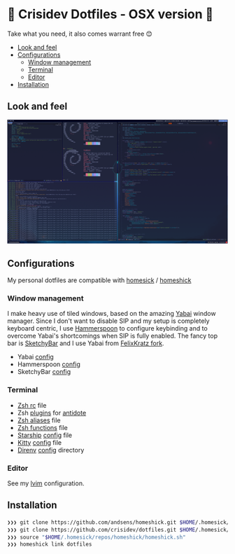 # 🤟 Crisidev Dotfiles - OSX version 🤟

Take what you need, it also comes warrant free 😊


* [Look and feel](#look-and-feel)
* [Configurations](#configurations)
    * [Window management](#window-management)
    * [Terminal](#terminal)
    * [Editor](#editor)
* [Installation](#installation)

## Look and feel

![Desktop](desktop.png)

## Configurations

My personal dotfiles are compatible with
[homesick](https://github.com/technicalpickles/homesick) /
[homeshick](https://github.com/andsens/homeshick)

### Window management

I make heavy use of tiled windows, based on the amazing [Yabai](https://github.com/koekeishiya/yabai) window manager.
Since I don't want to disable SIP and my setup is completely keyboard centric,
I use [Hammerspoon]() to configure keybinding and to overcome Yabai's
shortcomings when SIP is fully enabled. The fancy top bar is [SketchyBar](https://felixkratz.github.io/SketchyBar/)
and I use Yabai from [FelixKratz fork](https://github.com/FelixKratz/yabai/).

- Yabai [config](/home/.yabai/yabairc)
- Hammerspoon [config](home/.hammerspoon)
- SketchyBar [config](home/.config/sketchybar)

### Terminal

- [Zsh rc](/home/.zshrc) file
- Zsh [plugins](home/.zsh_plugins) for [antidote](https://getantidote.github.io/)
- [Zsh aliases](/home/.zsh_aliases) file
- [Zsh functions](/home/.zsh_functions) file
- [Starship](https://starship.rs) [config](/home/.config/starship.toml) file
- [Kitty](https://sw.kovidgoyal.net/kitty/) [config](/home/.config/kitty) file
- [Direnv](https://direnv.net/) [config](/home/.config/direnv) directory

### Editor

See my [lvim](https://github.com/crisidev/lvim) configuration.

## Installation

```sh
❯❯❯ git clone https://github.com/andsens/homeshick.git $HOME/.homesick/repos/homeshick
❯❯❯ git clone https://github.com/crisidev/dotfiles.git $HOME/.homesick/dotfiles
❯❯❯ source "$HOME/.homesick/repos/homeshick/homeshick.sh"
❯❯❯ homeshick link dotfiles
```
